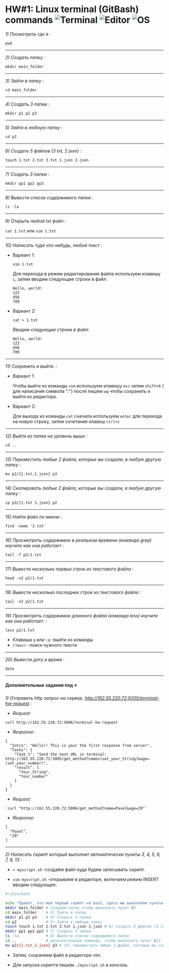# HW#1: Linux terminal (GitBash) commands ![Terminal](https://img.shields.io/badge/GitBash-5.2.15(1)-f14e32) ![Editor](https://img.shields.io/badge/VScode-1.81.1-0071bc) ![OS](https://img.shields.io/badge/Windows-20H2-0014a8)

*1) Посмотреть где я* :  

`pwd`  
___
*2) Создать папку* : 

`mkdir main_folder`
___
*3) Зайти в папку* : 

`cd main_folder`
___
*4) Создать 3 папки* : 

`mkdir p1 p2 p3`
___
*5) Зайти в любоую папку* : 

`cd p2`
___
*6) Создать 5 файлов (3 txt, 2 json)* : 

`touch 1.txt 2.txt 3.txt 1.json 2.json`
___
*7) Создать 3 папки* : 

`mkdir pp1 pp2 pp3`
___
*8) Вывести список содержимого папки* : 

`ls -la`
___
*9) Открыть любой txt файл* : 

`cat 1.txt` или `vim 1.txt`
___
*10) Написать туда что-нибудь, любой текст* : 
+ Вариант 1:

  `vim 1.txt`

    Для перехода в режим редактирования файла используем клавишу `i`, затем вводим следующие строки в файл:
  ```
  Hello, world!
  123
  456
  789
  ```
+ Вариант 2:
  
  `cat > 1.txt`

    *Вводим следующие строки в файл:*
  ```
  Hello, world!
  123
  456
  789
  ```
___
*11) Сохранить и выйти.* : 

+ Вариант 1:

  Чтобы выйти из команды `vim` используем клавишу `esc` затем `shift+6` ( для написания символа ":") после пишем `wq` чтобы сохранить и выйти из редактора. 

+ Вариант 2:

  Для выхода из команды `cat` сначала используем `enter` для перехода на новую строку, затем сочетание клавиш `ctrl+c`
___
*12) Выйти из папки на уровень выше* : 

`cd ..`
___
*13) Переместить любые 2 файла, которые вы создали, в любую другую папку* : 

`mv p2/{1.txt,1.json} p3`
___
*14) Скопировать любые 2 файла, которые вы создали, в любую другую папку* : 

`cp p3/{1.txt 1.json} p2`
___
*15) Найти файл по имени* : 

`find -name '2.txt'`
___
*16) Просмотреть содержимое в реальном времени (команда grep) изучите как она работает* : 

`tail -f p2/1.txt`
___
*17) Вывести несколько первых строк из текстового файла* : 

`head -n2 p2/1.txt`
___
*18) Вывести несколько последних строк из текстового файла* : 

`tail -n2 p2/1.txt`
___
*19) Просмотреть содержимое длинного файла (команда less) изучите как она работает.* : 

`less p2/1.txt` 
+ Клавиша `q` или `:q` -выйти из команды 
+ `/текст` -поиск нужного текста
___
*20) Вывести дату и время* : 

`date`
___

#### Дополнительные задания под :star:

*1) Отправить http запрос на сервер.
http://162.55.220.72:5005/terminal-hw-request* :  

+ _Request:_
```
curl http://162.55.220.72:5006/terminal-hw-request
``` 

+ _Response:_ 
```
{
  "Intro": "Hello!! This is your the first response from server", 
  "Tasks": {
    "Task_1": "Send the next URL in terminal: http://162.55.220.72:5005/get_method?name=(set_your_String)&age=(set_your_number)", 
    "result": [
      "Your_String", 
      "Your_number"
    ]
  }
}
```

+ _Request:_
```
`curl "http://162.55.220.72:5006/get_method?name=Pavel&age=29"`
```

+ _Response:_
```
[
  "Pavel", 
  "29"
]
```
___

*2) Написать скрипт который выполнит автоматически пункты 3, 4, 5, 6, 7, 8, 13* :
 
+ `> myscript.sh` -создаём файл куда будем записывать скрипт.

+  `vim myscript.sh` -открываем в редакторе, включаем режим INSERT вводим следующее:
```bash
#!/bin/bash

echo "Привет, это мой первый скрипт на bash, здесь мы выполняем пункты 3,4,5,6,7,8,13 из задания"
mkdir main_folder # Создаем папку чтобы выполнить пункт №3
cd main_folder    # 3) Зайти в папку
mkdir p1 p2 p3    # 4) Создать 3 папки
cd p2             # 5) Зайти в любоую папку
touch touch 1.txt 2.txt 3.txt 1.json 2.json # 6) Создать 5 файлов (3 txt, 2 json)
mkdir pp1 pp2 pp3 # 7) Создать 3 папки
ls -la            # 8) Вывести список содержимого папки
cd ..             # дополнительная команда, чтобы выполнить пункт №13
mv p2/{1.txt,1.json} p3 # 13) переместить любые 2 файла, которые вы создали, в любую другую папку.
```
+ Затем, сохраняем файл в редакторе vim.

+ Для запуска скрипта пишем `./myscript.sh` в консоль.


